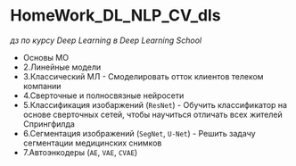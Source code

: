 # HomeWork_DL_NLP_CV_dls
*дз по курсу Deep Learning в Deep Learning School*

- Основы МО
- 2.Линейные модели
- 3.Классический МЛ - Смоделировать отток клиентов телеком компании
- 4.Сверточные и полносвязные нейросети
- 5.Классификация изобаржений (`ResNet`) - Обучить классификатор на основе сверточных сетей, чтобы научиться отличать всех жителей Спрингфилда  
- 6.Сегментация изображений (`SegNet`, `U-Net`) - Решить задачу сегментации медицинских снимков  
- 7.Автоэнкодеры (`AE`, `VAE`, `CVAE`)
